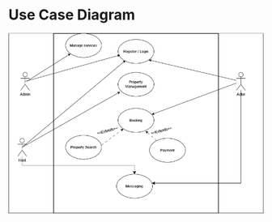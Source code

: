 # Use Case Diagram
![Image_Alt](https://github.com/chaloh-debug/alx-airbnb-project-documentation/blob/main/use-case-diagram/User_Interaction.drawio.png)
